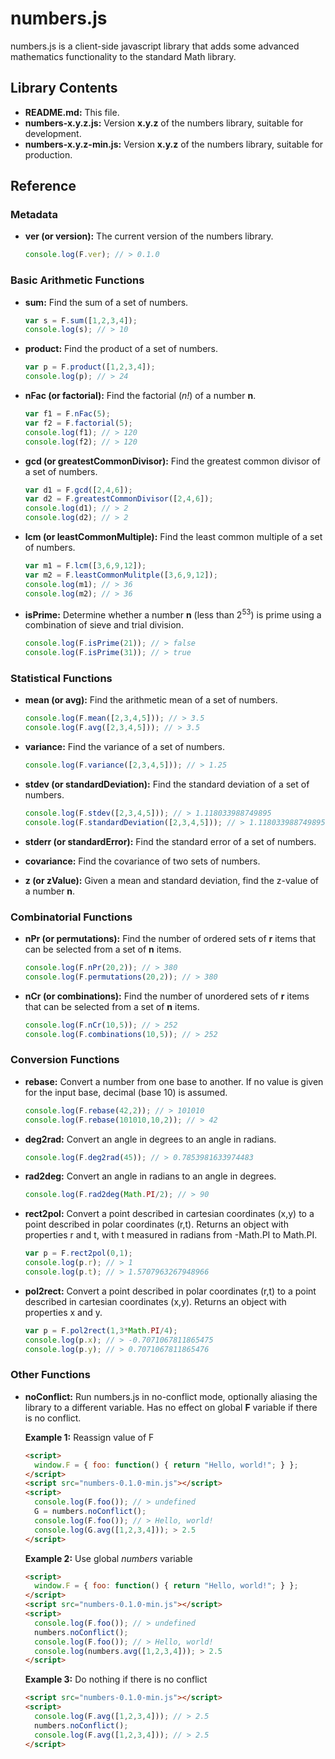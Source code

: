 numbers.js
=======

numbers.js is a client-side javascript library that adds some advanced mathematics functionality to the standard Math library.

Library Contents
-------
- **README.md:** This file.
- **numbers-x.y.z.js:** Version **x.y.z** of the numbers library, suitable for development.
- **numbers-x.y.z-min.js:** Version **x.y.z** of the numbers library, suitable for production.

Reference
-------
### Metadata
- **ver (or version):** The current version of the numbers library.

  ```JavaScript
  console.log(F.ver); // > 0.1.0
  ```

### Basic Arithmetic Functions
- **sum:** Find the sum of a set of numbers.
         
  ```JavaScript
  var s = F.sum([1,2,3,4]);
  console.log(s); // > 10
  ```

- **product:** Find the product of a set of numbers.
  
  ```JavaScript
  var p = F.product([1,2,3,4]);
  console.log(p); // > 24
  ```

- **nFac (or factorial):** Find the factorial (_n!_) of a number **n**.

  ```JavaScript
  var f1 = F.nFac(5);
  var f2 = F.factorial(5);
  console.log(f1); // > 120
  console.log(f2); // > 120
  ```
  
- **gcd (or greatestCommonDivisor):** Find the greatest common divisor of a set of numbers.
  
  ```JavaScript
  var d1 = F.gcd([2,4,6]);
  var d2 = F.greatestCommonDivisor([2,4,6]);
  console.log(d1); // > 2
  console.log(d2); // > 2
  ```

- **lcm (or leastCommonMultiple):** Find the least common multiple of a set of numbers.
 
  ```JavaScript
  var m1 = F.lcm([3,6,9,12]);
  var m2 = F.leastCommonMulitple([3,6,9,12]);
  console.log(m1); // > 36
  console.log(m2); // > 36
  ```

- **isPrime:** Determine whether a number **n** (less than 2<sup>53</sup>) is prime using a combination of sieve and trial division.

  ```JavaScript
  console.log(F.isPrime(21)); // > false
  console.log(F.isPrime(31)); // > true
  ```

### Statistical Functions
- **mean (or avg):** Find the arithmetic mean of a set of numbers.

  ```JavaScript
  console.log(F.mean([2,3,4,5])); // > 3.5
  console.log(F.avg([2,3,4,5])); // > 3.5
  ```

- **variance:** Find the variance of a set of numbers.

  ```JavaScript
  console.log(F.variance([2,3,4,5])); // > 1.25
  ```

- **stdev (or standardDeviation):** Find the standard deviation of a set of numbers.

  ```JavaScript
  console.log(F.stdev([2,3,4,5])); // > 1.118033988749895
  console.log(F.standardDeviation([2,3,4,5])); // > 1.118033988749895
  ```

- **stderr (or standardError):** Find the standard error of a set of numbers.
- **covariance:** Find the covariance of two sets of numbers.
- **z (or zValue):** Given a mean and standard deviation, find the z-value of a number **n**.

### Combinatorial Functions
- **nPr (or permutations):** Find the number of ordered sets of **r** items that can be selected from a set of **n** items.

  ```JavaScript
  console.log(F.nPr(20,2)); // > 380
  console.log(F.permutations(20,2)); // > 380
  ```

- **nCr (or combinations):** Find the number of unordered sets of **r** items that can be selected from a set of **n** items.

  ```JavaScript
  console.log(F.nCr(10,5)); // > 252
  console.log(F.combinations(10,5)); // > 252
  ```

### Conversion Functions
- **rebase:** Convert a number from one base to another. If no value is given for the input base, decimal (base 10) is assumed.

  ```JavaScript
  console.log(F.rebase(42,2)); // > 101010
  console.log(F.rebase(101010,10,2)); // > 42
  ```

- **deg2rad:** Convert an angle in degrees to an angle in radians.

  ```JavaScript
  console.log(F.deg2rad(45)); // > 0.7853981633974483
  ```

- **rad2deg:** Convert an angle in radians to an angle in degrees.

  ```JavaScript
  console.log(F.rad2deg(Math.PI/2); // > 90
  ```

- **rect2pol:** Convert a point described in cartesian coordinates (x,y) to a point described in polar coordinates (r,t). Returns an object with properties r and t, with t measured in radians from -Math.PI to Math.PI.

  ```JavaScript
  var p = F.rect2pol(0,1);
  console.log(p.r); // > 1
  console.log(p.t); // > 1.5707963267948966
  ```

- **pol2rect:** Convert a point described in polar coordinates (r,t) to a point described in cartesian coordinates (x,y). Returns an object with properties x and y.

  ```JavaScript
  var p = F.pol2rect(1,3*Math.PI/4);
  console.log(p.x); // > -0.7071067811865475
  console.log(p.y); // > 0.7071067811865476
  ```

### Other Functions
- **noConflict:** Run numbers.js in no-conflict mode, optionally aliasing the library to a different variable. Has no effect on global **F** variable if there is no conflict.

  **Example 1:** Reassign value of F
  ```HTML
  <script>
    window.F = { foo: function() { return "Hello, world!"; } };
  </script>
  <script src="numbers-0.1.0-min.js"></script>
  <script>
    console.log(F.foo()); // > undefined
    G = numbers.noConflict();
    console.log(F.foo()); // > Hello, world!
    console.log(G.avg([1,2,3,4])); > 2.5
  </script>
  ```

  **Example 2:** Use global _numbers_ variable
   ```HTML
   <script>
     window.F = { foo: function() { return "Hello, world!"; } };
   </script>
   <script src="numbers-0.1.0-min.js"></script>
   <script>
     console.log(F.foo()); // > undefined
     numbers.noConflict();
     console.log(F.foo()); // > Hello, world!
     console.log(numbers.avg([1,2,3,4])); > 2.5
   </script>
   ```

  **Example 3:** Do nothing if there is no conflict
  ```HTML
  <script src="numbers-0.1.0-min.js"></script>
  <script>
    console.log(F.avg([1,2,3,4])); // > 2.5
    numbers.noConflict();
    console.log(F.avg([1,2,3,4])); // > 2.5
  </script>
  ```